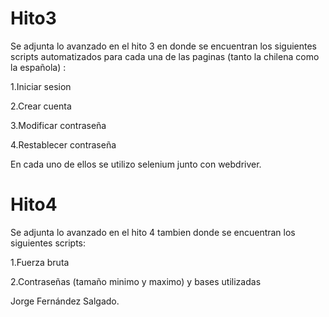 # Hito3

Se adjunta lo avanzado en el hito 3 en donde se encuentran los siguientes scripts automatizados para cada una de las paginas (tanto la chilena como la española) :


1.Iniciar sesion

2.Crear cuenta

3.Modificar contraseña

4.Restablecer contraseña


En cada uno de ellos se utilizo selenium junto con webdriver.


# Hito4
Se adjunta lo avanzado en el hito 4 tambien donde se encuentran los siguientes scripts:

1.Fuerza bruta

2.Contraseñas (tamaño minimo y maximo) y bases utilizadas


Jorge Fernández Salgado.
